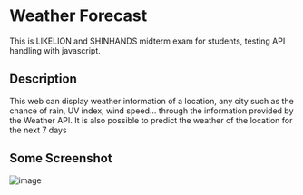 # Weather Forecast
This is LIKELION and SHINHANDS midterm exam for students, testing API handling with javascript.

## Description
This web can display weather information of a location, any city such as the chance of rain, UV index, wind speed... through the information provided by the Weather API.
It is also possible to predict the weather of the location for the next 7 days

## Some Screenshot

![image](https://user-images.githubusercontent.com/60854411/218967911-4f7fc21e-5bc7-48a7-974a-c282b2d64850.png)
